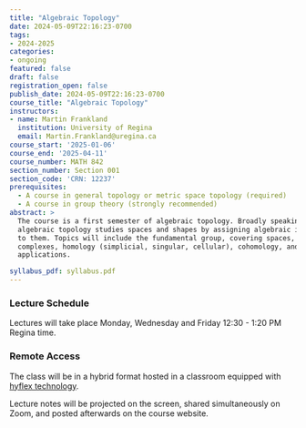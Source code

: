 ```yaml
---
title: "Algebraic Topology"
date: 2024-05-09T22:16:23-0700
tags:
- 2024-2025
categories:
- ongoing
featured: false
draft: false
registration_open: false
publish_date: 2024-05-09T22:16:23-0700
course_title: "Algebraic Topology"
instructors:
- name: Martin Frankland
  institution: University of Regina
  email: Martin.Frankland@uregina.ca
course_start: '2025-01-06'
course_end: '2025-04-11'
course_number: MATH 842
section_number: Section 001
section_code: 'CRN: 12237'
prerequisites:
  - A course in general topology or metric space topology (required)
  - A course in group theory (strongly recommended)
abstract: > 
  The course is a first semester of algebraic topology. Broadly speaking,
  algebraic topology studies spaces and shapes by assigning algebraic invariants
  to them. Topics will include the fundamental group, covering spaces, CW
  complexes, homology (simplicial, singular, cellular), cohomology, and some
  applications.

syllabus_pdf: syllabus.pdf
---
```

### Lecture Schedule

Lectures will take place Monday, Wednesday and Friday 12:30 - 1:20 PM Regina time.

### Remote Access
The class will be in a hybrid format hosted in a classroom equipped with [hyflex
technology](https://www.uregina.ca/is/ctes/help-guides.html).

Lecture notes will be projected on the screen, shared simultaneously on Zoom,
and posted afterwards on the course website.
